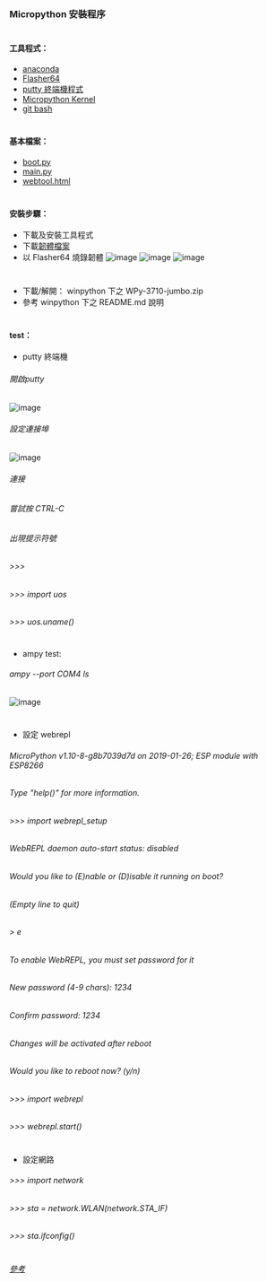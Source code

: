 ### Micropython 安裝程序
#
#### 工具程式：
* [anaconda](https://www.anaconda.com/distribution/)
* [Flasher64](https://github.com/nodemcu/nodemcu-flasher/tree/master/Win64/Release)
* [putty 終端機程式](https://www.chiark.greenend.org.uk/~sgtatham/putty/latest.html)
* [Micropython Kernel](https://github.com/goatchurchprime/jupyter_micropython_kernel.git)
* [git bash](https://git-scm.com/download/win)
#
#### 基本檔案：
* [boot.py]()
* [main.py](https://github.com/jumbokh/micropython_class/blob/master/Install/main.py)
* [webtool.html](https://github.com/jumbokh/micropython_class/blob/master/Install/webtool.html)
#
#### 安裝步驟：
* 下載及安裝工具程式
* 下載[韌體檔案](https://github.com/jumbokh/micropython_class/blob/master/micropython_class/binary/esp8266-20190125-v1.10.bin)
*  以 Flasher64 燒錄韌體
![image](https://github.com/jumbokh/micropython_class/blob/master/Install/images/%E7%87%92%E9%8C%84main.JPG)
![image](https://github.com/jumbokh/micropython_class/blob/master/Install/images/%E7%87%92%E9%8C%84config.JPG)
![image](https://github.com/jumbokh/micropython_class/blob/master/Install/images/%E7%87%92%E9%8C%84Advance.JPG)
#
* 下載/解開： winpython 下之 WPy-3710-jumbo.zip
* 參考 winpython 下之 README.md 說明
#
#### test：
* putty 終端機
###### 開啟putty
![image](https://github.com/jumbokh/micropython_class/blob/master/Install/images/putty.JPG)
###### 設定連接埠
![image](https://github.com/jumbokh/micropython_class/blob/master/Install/images/putty_serial.JPG)
###### 連接
###### 嘗試按 CTRL-C
###### 出現提示符號
###### >>> 
###### >>> import uos
###### >>> uos.uname()
#
* ampy test:
###### ampy --port COM4 ls
![image](https://github.com/jumbokh/micropython_class/blob/master/Install/images/kernels.JPG)
#
* 設定 webrepl
###### MicroPython v1.10-8-g8b7039d7d on 2019-01-26; ESP module with ESP8266
###### Type "help()" for more information.
###### >>> import webrepl_setup
###### WebREPL daemon auto-start status: disabled
######
###### Would you like to (E)nable or (D)isable it running on boot?
###### (Empty line to quit)
###### > e
###### To enable WebREPL, you must set password for it
###### New password (4-9 chars): 1234
###### Confirm password: 1234
###### Changes will be activated after reboot
###### Would you like to reboot now? (y/n)
###### >>> import webrepl
###### >>> webrepl.start()
#
* 設定網路
###### >>> import network
###### >>> sta = network.WLAN(network.STA_IF)
###### >>> sta.ifconfig()
#
###### [參考](https://www.instructables.com/id/Micropython-on-ESP-Using-Jupyter/)
